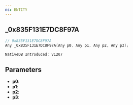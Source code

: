 ```yaml
---
ns: ENTITY
---
```

## _0x835F131E7DC8F97A

```c
// 0x835F131E7DC8F97A
Any _0x835F131E7DC8F97A(Any p0, Any p1, Any p2, Any p3);
```

```
NativeDB Introduced: v1207
```

## Parameters
* **p0**:
* **p1**:
* **p2**:
* **p3**:
